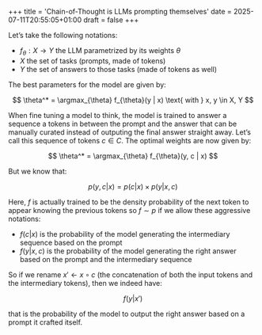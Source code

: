 +++
title = 'Chain-of-Thought is LLMs prompting themselves'
date = 2025-07-11T20:55:05+01:00
draft = false
+++


Let’s take the following notations:

- $f_{\theta}: X \to Y$ the LLM parametrized by its weights $\theta$
- $X$ the set of tasks (prompts, made of tokens)
- $Y$ the set of answers to those tasks (made of tokens as well)

The best parameters for the model are given by:

$$
\theta^* = \argmax_{\theta} f_{\theta}(y | x) \text{ with } x, y \in X, Y
$$

When fine tuning a model to think, the model is trained to answer a sequence a tokens in between the prompt and the answer that can be manually curated instead of outputing the final answer straight away. Let’s call this sequence of tokens $c \in C$. The optimal weights are now given by:

$$
\theta^* = \argmax_{\theta} f_{\theta}(y, c | x)
$$

But we know that:

$$
p(y, c | x) = p(c | x) \times p(y | x, c)
$$

Here, $f$ is actually trained to be the density probability of the next token to appear knowing the previous tokens so $f \sim p$ if we allow these aggressive notations:

- $f(c | x)$ is the probability of the model generating the intermediary sequence based on the prompt
- $f(y | x, c)$  is the probability of the model generating the right answer based on the prompt and the intermediary sequence

So if we rename $x' \leftarrow  x \circ c$ (the concatenation of both the input tokens and the intermediary tokens), then we indeed have:

$$
f(y | x')
$$

that is the probability of the model to output the right answer based on a prompt it crafted itself.